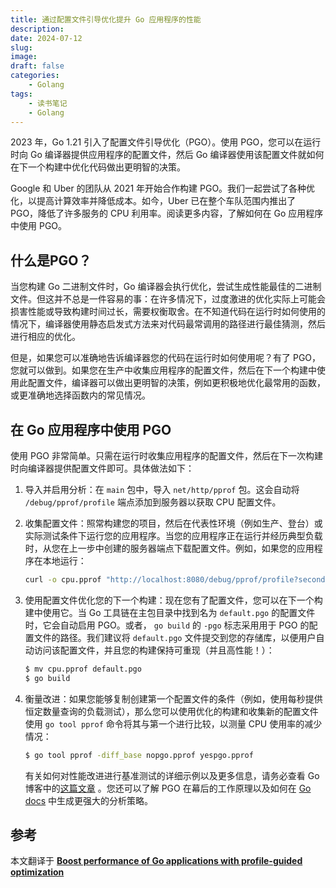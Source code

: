 ```yaml
---
title: 通过配置文件引导优化提升 Go 应用程序的性能
description: 
date: 2024-07-12
slug: 
image: 
draft: false
categories:
    - Golang
tags:
    - 读书笔记
    - Golang
---
```


2023 年，Go 1.21 引入了配置文件引导优化（PGO）。使用 PGO，您可以在运行时向 Go 编译器提供应用程序的配置文件，然后 Go 编译器使用该配置文件就如何在下一个构建中优化代码做出更明智的决策。

Google 和 Uber 的团队从 2021 年开始合作构建 PGO。我们一起尝试了各种优化，以提高计算效率并降低成本。如今，Uber 已在整个车队范围内推出了 PGO，降低了许多服务的 CPU 利用率。阅读更多内容，了解如何在 Go 应用程序中使用 PGO。

## **什么是PGO？**

当您构建 Go 二进制文件时，Go 编译器会执行优化，尝试生成性能最佳的二进制文件。但这并不总是一件容易的事：在许多情况下，过度激进的优化实际上可能会损害性能或导致构建时间过长，需要权衡取舍。在不知道代码在运行时如何使用的情况下，编译器使用静态启发式方法来对代码最常调用的路径进行最佳猜测，然后进行相应的优化。

但是，如果您可以准确地告诉编译器您的代码在运行时如何使用呢？有了 PGO，您就可以做到。如果您在生产中收集应用程序的配置文件，然后在下一个构建中使用此配置文件，编译器可以做出更明智的决策，例如更积极地优化最常用的函数，或更准确地选择函数内的常见情况。

## **在 Go 应用程序中使用 PGO**

使用 PGO 非常简单。只需在运行时收集应用程序的配置文件，然后在下一次构建时向编译器提供配置文件即可。具体做法如下：

1. 导入并启用分析：在 `main` 包中，导入 `net/http/pprof` 包。这会自动将 `/debug/pprof/profile` 端点添加到服务器以获取 CPU 配置文件。

2. 收集配置文件：照常构建您的项目，然后在代表性环境（例如生产、登台）或实际测试条件下运行您的应用程序。当您的应用程序正在运行并经历典型负载时，从您在上一步中创建的服务器端点下载配置文件。例如，如果您的应用程序在本地运行：

   ```bash
   curl -o cpu.pprof "http://localhost:8080/debug/pprof/profile?seconds=30"
   ```

3. 使用配置文件优化您的下一个构建：现在您有了配置文件，您可以在下一个构建中使用它。当 Go 工具链在主包目录中找到名为 `default.pgo` 的配置文件时，它会自动启用 PGO。或者， `go build` 的 `-pgo` 标志采用用于 PGO 的配置文件的路径。我们建议将 `default.pgo` 文件提交到您的存储库，以便用户自动访问该配置文件，并且您的构建保持可重现（并且高性能！）：

   ```bash
   $ mv cpu.pprof default.pgo
   $ go build
   ```

4. 衡量改进：如果您能够复制创建第一个配置文件的条件（例如，使用每秒提供恒定数量查询的负载测试），那么您可以使用优化的构建和收集新的配置文件使用 `go tool pprof` 命令将其与第一个进行比较，以测量 CPU 使用率的减少情况：

   ```bash
   $ go tool pprof -diff_base nopgo.pprof yespgo.pprof
   ```

   有关如何对性能改进进行基准测试的详细示例以及更多信息，请务必查看 Go 博客中的[这篇文章](https://go.dev/blog/pgo) 。您还可以了解 PGO 在幕后的工作原理以及如何在 [Go docs](https://go.dev/doc/pgo) 中生成更强大的分析策略。



## 参考

本文翻译于 [**Boost performance of Go applications with profile-guided optimization**](https://cloud.google.com/blog/products/application-development/using-profile-guided-optimization-for-your-go-apps)